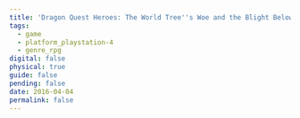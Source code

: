 ```yaml
---
title: 'Dragon Quest Heroes: The World Tree''s Woe and the Blight Below'
tags:
  - game
  - platform_playstation-4
  - genre_rpg
digital: false
physical: true
guide: false
pending: false
date: 2016-04-04
permalink: false
---
```

